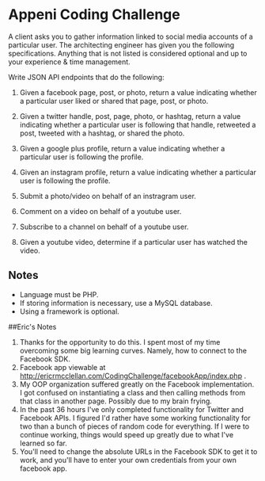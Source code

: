 # Appeni Coding Challenge

A client asks you to gather information linked to social media accounts of a particular user. The architecting engineer has given you the following specifications. Anything that is not listed is considered optional and up to your experience & time management.

Write JSON API endpoints that do the following:

1. Given a facebook page, post, or photo, return a value indicating whether a particular user liked or shared that page, post, or photo.

1. Given a twitter handle, post, page, photo, or hashtag, return a value indicating whether a particular user is following that handle, retweeted a post, tweeted with a hashtag, or shared the photo.

1. Given a google plus profile, return a value indicating whether a particular user is following the profile.

1. Given an instagram profile, return a value indicating whether a particular user is following the profile.

1. Submit a photo/video on behalf of an instragram user.

1. Comment on a video on behalf of a youtube user.

1. Subscribe to a channel on behalf of a youtube user.

1. Given a youtube video, determine if a particular user has watched the video.

## Notes
- Language must be PHP.
- If storing information is necessary, use a MySQL database.
- Using a framework is optional.

##Eric's Notes
1. Thanks for the opportunity to do this. I spent most of my time overcoming some big learning curves. Namely, how to connect to the Facebook SDK.
1. Facebook app viewable at http://ericrmcclellan.com/CodingChallenge/facebookApp/index.php .
1. My OOP organization suffered greatly on the Facebook implementation. I got confused on instantiating a class and then calling methods from that class in another page. Possibly due to my brain frying.
1. In the past 36 hours I've only completed functionality for Twitter and Facebook APIs. I figured I'd rather have some working functionality for two than a bunch of pieces of random code for everything. If I were to continue working, things would speed up greatly due to what I've learned so far.
1. You'll need to change the absolute URLs in the Facebook SDK to get it to work, and you'll have to enter your own credentials from your own facebook app.
